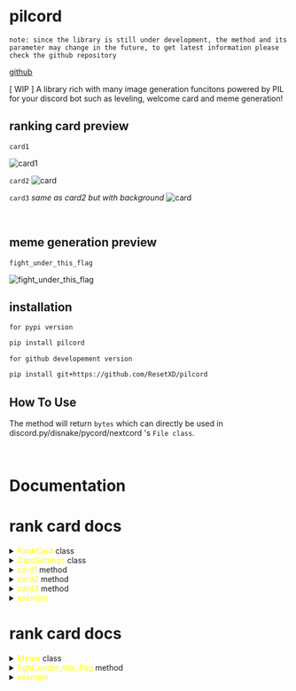 # pilcord

`note: since the library is still under development, the method and its parameter may change in the future, to get latest information please check the github repository`

[github](https://github.com/ResetXD/pilcord)


[ WIP ] A library rich with many image generation funcitons powered by PIL for your discord bot such as leveling, welcome card and meme generation!


## ranking card preview

`card1`

![card1](https://cdn.discordapp.com/attachments/907213435358547968/994620579816681572/unknown.png)


`card2`
![card](https://cdn.discordapp.com/attachments/907213435358547968/1020968412144480316/final.png)


`card3` *same as card2 but with background*
![card](https://cdn.discordapp.com/attachments/1018936393659076668/1022149875544113172/rank.png)


<br>

## meme generation preview

`fight_under_this_flag`

![fight_under_this_flag](https://cdn.discordapp.com/attachments/1018936393659076668/1023951088677818419/flag.png)

## installation

`for pypi version`
```sh
pip install pilcord
```

`for github developement version`
```sh
pip install git+https://github.com/ResetXD/pilcord
```

## How To Use

The method will return `bytes` which can directly be used in discord.py/disnake/pycord/nextcord 's `File class`.


<br>

# Documentation

# rank card docs 

<details>

<summary> <span style="color:yellow">RankCard</span> class</summary>

<br>

`__init__` method

```py
RankCard(
    settings: CardSettings,
    avatar:str,
    level:int,
    current_exp:int,
    max_exp:int,
    username:str,
    rank: Optional[int] = None
)
```

- `settings` - Settings class from DiscordLevelingCard.

- `avatar` - avatar image url.

- `level` - level of the user.

- `current_exp` - current exp of the user.

- `max_exp` - max exp of the user.

- `username` - username of the user.

- `rank` - rank of the user. (optional)

</details>

<details>

<summary> <span style="color:yellow">CardSettings</span> class</summary>

<br>

`__init__` method

```py
CardSettings(
    background: Union[PathLike, BufferedIOBase, str],
    bar_color: Optional[str] = 'white',
    text_color: Optional[str] = 'white',
    background_color: Optional[str]= "#36393f"

)
```

- `background` - background image url or file-object in `rb` mode.
  - `4:1` aspect ratio recommended.

- `bar_color` - color of the bar [example: "white" or "#000000"]

- `text_color` - color of the text [example: "white" or "#000000"]

- `background_color` - color of the background [example: "white" or "#000000"]

</details>


<details>

<summary> <span style="color:yellow">card1</span> method</summary>


```py
RankCard.card1()
```

`returns` - `bytes` which can directly be used within `discord.File` class.



![card1](https://cdn.discordapp.com/attachments/907213435358547968/994620579816681572/unknown.png)

<br>

</details>


<details>

<summary> <span style="color:yellow">card2</span> method</summary>


```py
RankCard.card2()
```

`returns` - `bytes` which can directly be used within `discord.File` class.



![card](https://cdn.discordapp.com/attachments/907213435358547968/1020968412144480316/final.png)

<br>

</details>


<details>

<summary> <span style="color:yellow">card3</span> method</summary>


```py
RankCard.card3()
```

`returns` - `bytes` which can directly be used within `discord.File` class.



![card](https://cdn.discordapp.com/attachments/1018936393659076668/1022149875544113172/rank.png)

<br>

</details>

<details>

<summary><span style="color:yellow">example</span></summary>

`It returns bytes which can directly be used in discord.py and its fork's File class.`

```py

from disnake.ext import commands
from DiscordLevelingCard import RankCard, CardSettings
import disnake

client = commands.Bot()
# define background, bar_color, text_color at one place
card_settings = CardSettings(
    background="url or path to background image",
    text_color="white",
    bar_color="#000000"
)

@client.slash_command(name="rank")
async def user_rank_card(ctx, user:disnake.Member):
    await ctx.response.defer()
    a = RankCard(
        settings=card_settings,
        avatar=user.display_avatar.url,
        level=1,
        current_exp=1,
        max_exp=1,
        username="cool username",
        rank=1
    )
    image = await a.card1()
    await ctx.edit_original_message(file=disnake.File(image, filename="rank.png")) # providing filename is very important

```

<br>


</details>



# rank card docs 

<details>


<summary> <span style="color:yellow">Meme</span> class</summary>

<br>

`__init__` method

```py
Meme(
    avatar: str
)
```

- `avatar` - image url.

</details>


<details>

<summary> <span style="color:yellow">fight_under_this_flag</span> method</summary>


```py
Meme.fight_under_this_flag()
```

`returns` - `bytes` which can directly be used within `discord.File` class.



![fight_under_this_flag](https://cdn.discordapp.com/attachments/1018936393659076668/1023951088677818419/flag.png)

<br>

</details>





<details>

<summary><span style="color:yellow">example</span></summary>

`It returns bytes which can directly be used in discord.py and its fork's File class.`

```py

from disnake.ext import commands
from DiscordLevelingCard import Meme
import disnake

client = commands.Bot()

@client.slash_command(name="fight_under_this_flag")
async def fight_under_this_flag_meme(ctx, user:disnake.Member):
    await ctx.response.defer()
    a = Meme(
        avatar=user.display_avatar.url
    )
    image = await a.fight_under_this_flag()
    await ctx.edit_original_message(file=disnake.File(image, filename="fight.png")) # providing filename is very important

```

<br>


</details>
